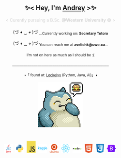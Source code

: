 <h2 align="center"> 
  ✨< Hey, I'm <a href = "https://www.linkedin.com/in/avelichk/"> Andrey</a> >✨ 
</h2>
<p align="center" style="color:#D3D3D3">
  < Curently pursuing a B.Sc. <b>@Western University</b> 🟣 >
</p>

<p align="center">
    (づ ◕ ‿ ◕ )づ <sub>...Currently working on: <b>Secretary Totoro</b>
</p>

<p align="center">
(づ ◕ ‿ ◕ )づ <sub>You can reach me at <b>avelichk@uwo.ca</b>...</sub>
</p>

<div align="center">
<sub>I'm not on here as much as I should be :(</sub>
</div>
  
<p align="center">__________________________________________________</p>

<p align="center"> <sub>◑「 found at: <a href="https://github.com/Lockelyy/Lockelyy"> Lockelyy</a> (Python, Java, AI)」◑</sub> </p>
<div id="footer" align="center">
<img src='snorlax-burger.gif' style='display: block; margin-left: auto; margin-right: auto; width:150px; height:auto;'></img>
</div>

<p>&nbsp;</p>

<div align="center">
  <img src="https://github.com/devicons/devicon/blob/master/icons/java/java-original-wordmark.svg" title="Java" alt="Java" width="30" height="30"/>&nbsp;
  <img src="https://github.com/devicons/devicon/blob/master/icons/python/python-original.svg" title="Python" alt="Python" width="30" height="30"/>&nbsp;
  <img src="https://github.com/devicons/devicon/blob/master/icons/javascript/javascript-original.svg" title="Javascript" alt="Javascript" width="30"    height="40"/>&nbsp;
  <img src="https://github.com/devicons/devicon/blob/master/icons/kaggle/kaggle-original-wordmark.svg" title="Kaggle" alt="Kaggle" width="30" height="30"/>&nbsp;
  <img src="https://github.com/devicons/devicon/blob/master/icons/ubuntu/ubuntu-plain-wordmark.svg" title="Ubuntu" alt="Ubuntu" width="30" height="30"/>&nbsp;
  <img src="https://github.com/devicons/devicon/blob/master/icons/react/react-original.svg" title="React" alt="React" width="30" height="30"/>&nbsp;
  <img src="https://github.com/devicons/devicon/blob/master/icons/nodejs/nodejs-original-wordmark.svg" title="Node.js" alt="Node.js" width="30" height="30"/>&nbsp;
  <img src="https://github.com/devicons/devicon/blob/master/icons/html5/html5-original.svg" title="HTML5" alt="HTML5" width="30" height="30"/>&nbsp;
  <img src="https://github.com/devicons/devicon/blob/master/icons/css3/css3-original.svg" title="CSS3" alt="CSS3" width="30" height="30"/>&nbsp;
  <img src="https://github.com/devicons/devicon/blob/master/icons/bootstrap/bootstrap-original.svg" title="Bootstrap" alt="Bootstrap" width="30" height="30"/>&nbsp;
</div>
    
